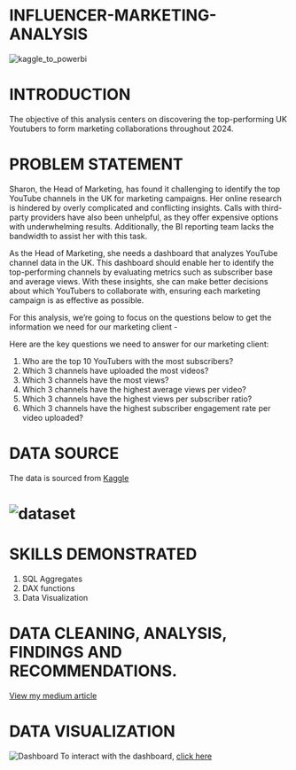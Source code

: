 # INFLUENCER-MARKETING-ANALYSIS

![kaggle_to_powerbi](https://github.com/Temperance-Godwin/INFLUENCER-MARKETING-ANALYSIS/blob/main/kaggle_to_powerbi.gif)
# INTRODUCTION

The objective of this analysis centers on discovering the top-performing UK Youtubers to form marketing collaborations throughout 2024.

# PROBLEM STATEMENT

Sharon, the Head of Marketing, has found it challenging to identify the top YouTube channels in the UK for marketing campaigns. Her online research is hindered by overly complicated and conflicting insights. Calls with third-party providers have also been unhelpful, as they offer expensive options with underwhelming results. Additionally, the BI reporting team lacks the bandwidth to assist her with this task.

As the Head of Marketing, she needs a dashboard that analyzes YouTube channel data in the UK. This dashboard should enable her to identify the top-performing channels by evaluating metrics such as subscriber base and average views. With these insights, she can make better decisions about which YouTubers to collaborate with, ensuring each marketing campaign is as effective as possible.

For this analysis, we’re going to focus on the questions below to get the information we need for our marketing client -

Here are the key questions we need to answer for our marketing client:

1. Who are the top 10 YouTubers with the most subscribers?
2. Which 3 channels have uploaded the most videos?
3. Which 3 channels have the most views?
4. Which 3 channels have the highest average views per video?
5. Which 3 channels have the highest views per subscriber ratio?
6. Which 3 channels have the highest subscriber engagement rate per video uploaded?

# DATA SOURCE
The data is sourced from [Kaggle](https://www.kaggle.com/datasets/bhavyadhingra00020/top-100-social-media-influencers-2024-countrywise?resource=download)

# ![dataset](https://github.com/Temperance-Godwin/INFLUENCER-MARKETING-ANALYSIS/blob/main/dataset.png)

# SKILLS DEMONSTRATED

1. SQL Aggregates
2. DAX functions
3. Data Visualization

# DATA CLEANING, ANALYSIS, FINDINGS AND RECOMMENDATIONS.
[View my medium article](https://medium.com/@temperancegodwin/influencer-marketing-analysis-an-end-to-end-project-65b664b36c99)

# DATA VISUALIZATION
![Dashboard](https://github.com/Temperance-Godwin/INFLUENCER-MARKETING-ANALYSIS/blob/main/Dashboard.png)
To interact with the dashboard, [click here](https://app.powerbi.com/view?r=eyJrIjoiMGZkOWFjNGQtZGM3Zi00ZjFhLThiM2MtZThhN2Q2OTA0YWQ0IiwidCI6Ijg0ZGZiOGY5LWYzMTItNDk1NC05ZTk5LWYzZjcxMTgzZDZmMSJ9)
